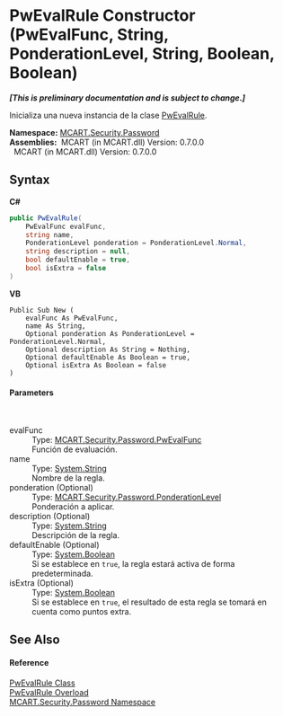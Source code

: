 # PwEvalRule Constructor (PwEvalFunc, String, PonderationLevel, String, Boolean, Boolean)
 _**\[This is preliminary documentation and is subject to change.\]**_

Inicializa una nueva instancia de la clase <a href="948e40e2-3627-ef3a-b8d7-9dab91b199f0">PwEvalRule</a>.

**Namespace:**&nbsp;<a href="dbbe708a-6e0a-d3f8-20a0-94d530d6d526">MCART.Security.Password</a><br />**Assemblies:**&nbsp;&nbsp;MCART (in MCART.dll) Version: 0.7.0.0<br />&nbsp;&nbsp;MCART (in MCART.dll) Version: 0.7.0.0<br />

## Syntax

**C#**<br />
``` C#
public PwEvalRule(
	PwEvalFunc evalFunc,
	string name,
	PonderationLevel ponderation = PonderationLevel.Normal,
	string description = null,
	bool defaultEnable = true,
	bool isExtra = false
)
```

**VB**<br />
``` VB
Public Sub New ( 
	evalFunc As PwEvalFunc,
	name As String,
	Optional ponderation As PonderationLevel = PonderationLevel.Normal,
	Optional description As String = Nothing,
	Optional defaultEnable As Boolean = true,
	Optional isExtra As Boolean = false
)
```


#### Parameters
&nbsp;<dl><dt>evalFunc</dt><dd>Type: <a href="fc357fbe-9e38-b67d-c076-e33c0a29aad2">MCART.Security.Password.PwEvalFunc</a><br />Función de evaluación.</dd><dt>name</dt><dd>Type: <a href="http://msdn2.microsoft.com/es-es/library/s1wwdcbf" target="_blank">System.String</a><br />Nombre de la regla.</dd><dt>ponderation (Optional)</dt><dd>Type: <a href="ce318a63-6b3d-2810-363f-809772c2773d">MCART.Security.Password.PonderationLevel</a><br />Ponderación a aplicar.</dd><dt>description (Optional)</dt><dd>Type: <a href="http://msdn2.microsoft.com/es-es/library/s1wwdcbf" target="_blank">System.String</a><br />Descripción de la regla.</dd><dt>defaultEnable (Optional)</dt><dd>Type: <a href="http://msdn2.microsoft.com/es-es/library/a28wyd50" target="_blank">System.Boolean</a><br />Si se establece en `true`, la regla estará activa de forma predeterminada.</dd><dt>isExtra (Optional)</dt><dd>Type: <a href="http://msdn2.microsoft.com/es-es/library/a28wyd50" target="_blank">System.Boolean</a><br />Si se establece en `true`, el resultado de esta regla se tomará en cuenta como puntos extra.</dd></dl>

## See Also


#### Reference
<a href="948e40e2-3627-ef3a-b8d7-9dab91b199f0">PwEvalRule Class</a><br /><a href="16bfae2f-aa17-c0d7-8dcf-c0fd2e98f3e8">PwEvalRule Overload</a><br /><a href="dbbe708a-6e0a-d3f8-20a0-94d530d6d526">MCART.Security.Password Namespace</a><br />